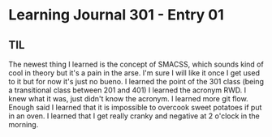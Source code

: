 # Learning Journal 301 - Entry 01

## TIL

The newest thing I learned is the concept of SMACSS, which sounds kind of cool in theory but it's a pain in the arse. I'm sure I will like it once I get used to it but for now it's just no bueno.
I learned the point of the 301 class (being a transitional class between 201 and 401)
I learned the acronym RWD. I knew what it was, just didn't know the acronym.
I learned more git flow. Enough said
I learned that it is impossible to overcook sweet potatoes if put in an oven.
I learned that I get really cranky and negative at 2 o'clock in the morning.
